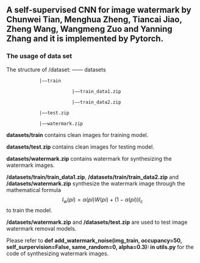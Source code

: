 ## A self-supervised CNN for image watermark by Chunwei Tian, Menghua Zheng, Tiancai Jiao, Zheng Wang, Wangmeng Zuo and Yanning Zhang and it is implemented by Pytorch.

### The usage of data set

The structure of /dataset:
		—— datasets  

   				|——train  

     						|——train_data1.zip  

      						|——train_data2.zip  

   				|——test.zip  

   				|——watermark.zip  


**datasets/train** contains clean images for training model.

**datasets/test.zip** contains clean images for testing model. 

**datasets/watermark.zip** contains watermark for synthesizing the watermark images.

**/datasets/train/train_data1.zip**, **/datasets/train/train_data2.zip**  and **/datasets/watermark.zip** synthesize the watermark image through the mathematical formula $${I_w}(pi) = \alpha (pi)W(pi) + (1 - \alpha (pi)){I_c}$$ to train the model.

**/datasets/watermark.zip** and **/datasets/test.zip** are used to test image watermark removal models.

Please refer to **def add_watermark_noise(img_train, occupancy=50, self_surpervision=False, same_random=0, alpha=0.3): in utils.py** for the code of synthesizing watermark images.
